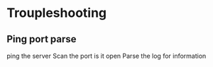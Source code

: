 # Troupleshooting
## Ping port parse
ping the server
Scan the port is it open 
Parse the log for information 